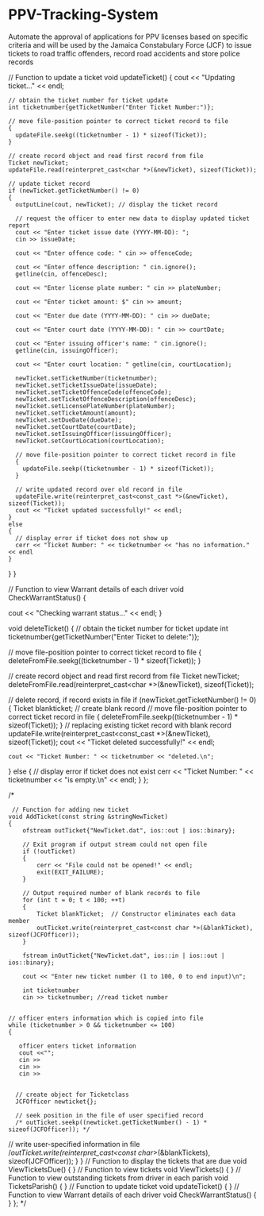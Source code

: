 # PPV-Tracking-System
Automate the approval of applications for PPV licenses based on specific criteria and will be used by the Jamaica Constabulary Force (JCF) to issue tickets to road traffic offenders, record road accidents and store police records






  // Function to update a ticket
  void updateTicket()
  {
    cout << "Updating ticket..." << endl;

    // obtain the ticket number for ticket update
    int ticketnumber{getTicketNumber("Enter Ticket Number:")};

    // move file-position pointer to correct ticket record to file
    {
      updateFile.seekg((ticketnumber - 1) * sizeof(Ticket));
    }

    // create record object and read first record from file
    Ticket newTicket;
    updateFile.read(reinterpret_cast<char *>(&newTicket), sizeof(Ticket));

    // update ticket record
    if (newTicket.getTicketNumber() != 0)
    {
      outputLine(cout, newTicket); // display the ticket record

      // request the officer to enter new data to display updated ticket report
      cout << "Enter ticket issue date (YYYY-MM-DD): ";
      cin >> issueDate;

      cout << "Enter offence code: " cin >> offenceCode;

      cout << "Enter offence description: " cin.ignore();
      getline(cin, offenceDesc);

      cout << "Enter license plate number: " cin >> plateNumber;

      cout << "Enter ticket amount: $" cin >> amount;

      cout << "Enter due date (YYYY-MM-DD): " cin >> dueDate;

      cout << "Enter court date (YYYY-MM-DD): " cin >> courtDate;

      cout << "Enter issuing officer's name: " cin.ignore();
      getline(cin, issuingOfficer);

      cout << "Enter court location: " getline(cin, courtLocation);

      newTicket.setTicketNumber(ticketnumber);
      newTicket.setTicketIssueDate(issueDate);
      newTicket.setTicketOffenceCode(offenceCode);
      newTicket.setTicketOffenceDescription(offenceDesc);
      newTicket.setLicensePlateNumber(plateNumber);
      newTicket.setTicketAmount(amount);
      newTicket.setDueDate(dueDate);
      newTicket.setCourtDate(courtDate);
      newTicket.setIssuingOfficer(issuingOfficer);
      newTicket.setCourtLocation(courtLocation);

      // move file-position pointer to correct ticket record in file
      {
        updateFile.seekp((ticketnumber - 1) * sizeof(Ticket));
      }

      // write updated record over old record in file
      updateFile.write(reinterpret_cast<const_cast *>(&newTicket), sizeof(Ticket));
      cout << "Ticket updated successfully!" << endl;
    }
    else
    {
      // display error if ticket does not show up
      cerr << "Ticket Number: " << ticketnumber << "has no information." << endl
    }
  }
}

// Function to view Warrant details of each driver
void
CheckWarrantStatus()
{

  cout << "Checking warrant status..." << endl;
}

void deleteTicket()
{
  // obtain the ticket number for ticket update
  int ticketnumber{getTicketNumber("Enter Ticket to delete:")};

  // move file-position pointer to correct ticket record to file
  {
    deleteFromFile.seekg((ticketnumber - 1) * sizeof(Ticket));
  }

  // create record object and read first record from file
  Ticket newTicket;
  deleteFromFile.read(reinterpret_cast<char *>(&newTicket), sizeof(Ticket));

  // delete record, if record exists in file
  if (newTicket.getTicketNumber() != 0)
  {
    Ticket blankticket; // create blank record
    // move file-position pointer to correct ticket record in file
    {
      deleteFromFile.seekp((ticketnumber - 1) * sizeof(Ticket));
    }
    // replacing existing ticket record with blank record
    updateFile.write(reinterpret_cast<const_cast *>(&newTicket), sizeof(Ticket));
    cout << "Ticket deleted successfully!" << endl;

    cout << "Ticket Number: " << ticketnumber << "deleted.\n";
  }
  else
  {
    // display error if ticket does not exist
    cerr << "Ticket Number: " << ticketnumber << "is empty.\n"
         << endl;
  }
};

/*





     // Function for adding new ticket
    void AddTicket(const string &stringNewTicket)
    {
        ofstream outTicket{"NewTicket.dat", ios::out | ios::binary};

        // Exit program if output stream could not open file
        if (!outTicket)
        {
            cerr << "File could not be opened!" << endl;
            exit(EXIT_FAILURE);
        }

        // Output required number of blank records to file
        for (int t = 0; t < 100; ++t)
        {
            Ticket blankTicket;  // Constructor eliminates each data member
            outTicket.write(reinterpret_cast<const char *>(&blankTicket), sizeof(JCFOfficer));
        }

        fstream inOutTicket{"NewTicket.dat", ios::in | ios::out | ios::binary};

        cout << "Enter new ticket number (1 to 100, 0 to end input)\n";

        int ticketnumber
        cin >> ticketnumber; //read ticket number


    // officer enters information which is copied into file
    while (ticketnumber > 0 && ticketnumber <= 100)
    {

       officer enters ticket information
       cout <<"";
       cin >>
       cin >>
       cin >>


      // create object for Ticketclass
      JCFOfficer newticket{};

      // seek position in the file of user specified record
      /* outTicket.seekp((newticket.getTicketNumber() - 1) * sizeof(JCFOfficer)); */

// write user-specified information in file
/*outTicket.write(reinterpret_cast<const char*>(&blankTickets), sizeof(JCFOfficer));
}
}
// Function to display the tickets that are due
void ViewTicketsDue()
{
}
// Function to view tickets
void ViewTickets()
{
}
// Function to view outstanding tickets from driver in each parish
void TicketsParish()
{
}
// Function to update ticket
void updateTicket()
{
}
// Function to view Warrant details of each driver
void CheckWarrantStatus()
{
}
};
*/
